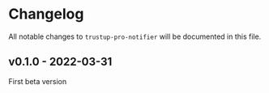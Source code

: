 # Changelog

All notable changes to `trustup-pro-notifier` will be documented in this file.

## v0.1.0 - 2022-03-31

First beta version
